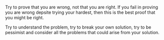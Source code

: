 Try to prove that you are wrong, not that you are right. If you fail in proving you are wrong depsite trying your hardest, then this is the best proof that you might be right.

Try to understand the problem, try to break your own solution, try to be pessimist and consider all the problems that could arise from your solution.
